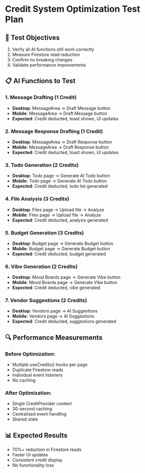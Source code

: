 # Credit System Optimization Test Plan

## 🎯 Test Objectives
1. Verify all AI functions still work correctly
2. Measure Firestore read reduction
3. Confirm no breaking changes
4. Validate performance improvements

## 📋 AI Functions to Test

### 1. Message Drafting (1 Credit)
- **Desktop**: MessageArea → Draft Message button
- **Mobile**: MessageArea → Draft Message button
- **Expected**: Credit deducted, toast shown, UI updates

### 2. Message Response Drafting (1 Credit)
- **Desktop**: MessageArea → Draft Response button
- **Mobile**: MessageArea → Draft Response button
- **Expected**: Credit deducted, toast shown, UI updates

### 3. Todo Generation (2 Credits)
- **Desktop**: Todo page → Generate AI Todo button
- **Mobile**: Todo page → Generate AI Todo button
- **Expected**: Credit deducted, todo list generated

### 4. File Analysis (3 Credits)
- **Desktop**: Files page → Upload file → Analyze
- **Mobile**: Files page → Upload file → Analyze
- **Expected**: Credit deducted, analysis generated

### 5. Budget Generation (3 Credits)
- **Desktop**: Budget page → Generate Budget button
- **Mobile**: Budget page → Generate Budget button
- **Expected**: Credit deducted, budget generated

### 6. Vibe Generation (2 Credits)
- **Desktop**: Mood Boards page → Generate Vibe button
- **Mobile**: Mood Boards page → Generate Vibe button
- **Expected**: Credit deducted, vibe generated

### 7. Vendor Suggestions (2 Credits)
- **Desktop**: Vendors page → AI Suggestions
- **Mobile**: Vendors page → AI Suggestions
- **Expected**: Credit deducted, suggestions generated

## 🔍 Performance Measurements

### Before Optimization:
- Multiple useCredits() hooks per page
- Duplicate Firestore reads
- Individual event listeners
- No caching

### After Optimization:
- Single CreditProvider context
- 30-second caching
- Centralized event handling
- Shared state

## 📊 Expected Results
- 70%+ reduction in Firestore reads
- Faster UI updates
- Consistent credit display
- No functionality loss
